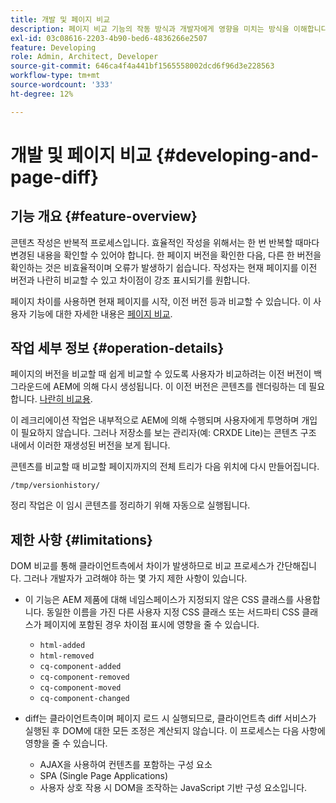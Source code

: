 ```yaml
---
title: 개발 및 페이지 비교
description: 페이지 비교 기능의 작동 방식과 개발자에게 영향을 미치는 방식을 이해합니다
exl-id: 03c08616-2203-4b90-bed6-4836266e2507
feature: Developing
role: Admin, Architect, Developer
source-git-commit: 646ca4f4a441bf1565558002dcd6f96d3e228563
workflow-type: tm+mt
source-wordcount: '333'
ht-degree: 12%

---
```


# 개발 및 페이지 비교 {#developing-and-page-diff}

## 기능 개요 {#feature-overview}

콘텐츠 작성은 반복적 프로세스입니다. 효율적인 작성을 위해서는 한 번 반복할 때마다 변경된 내용을 확인할 수 있어야 합니다. 한 페이지 버전을 확인한 다음, 다른 한 버전을 확인하는 것은 비효율적이며 오류가 발생하기 쉽습니다. 작성자는 현재 페이지를 이전 버전과 나란히 비교할 수 있고 차이점이 강조 표시되기를 원합니다.

페이지 차이를 사용하면 현재 페이지를 시작, 이전 버전 등과 비교할 수 있습니다. 이 사용자 기능에 대한 자세한 내용은 [페이지 비교](/help/sites-cloud/authoring/sites-console/page-diff.md).

## 작업 세부 정보 {#operation-details}

페이지의 버전을 비교할 때 쉽게 비교할 수 있도록 사용자가 비교하려는 이전 버전이 백그라운드에 AEM에 의해 다시 생성됩니다. 이 이전 버전은 콘텐츠를 렌더링하는 데 필요합니다. [나란히 비교용](/help/sites-cloud/authoring/sites-console/page-diff.md).

이 레크리에이션 작업은 내부적으로 AEM에 의해 수행되며 사용자에게 투명하며 개입이 필요하지 않습니다. 그러나 저장소를 보는 관리자(예: CRXDE Lite)는 콘텐츠 구조 내에서 이러한 재생성된 버전을 보게 됩니다.

콘텐츠를 비교할 때 비교할 페이지까지의 전체 트리가 다음 위치에 다시 만들어집니다.

`/tmp/versionhistory/`

정리 작업은 이 임시 콘텐츠를 정리하기 위해 자동으로 실행됩니다.

## 제한 사항 {#limitations}

DOM 비교를 통해 클라이언트측에서 차이가 발생하므로 비교 프로세스가 간단해집니다. 그러나 개발자가 고려해야 하는 몇 가지 제한 사항이 있습니다.

* 이 기능은 AEM 제품에 대해 네임스페이스가 지정되지 않은 CSS 클래스를 사용합니다. 동일한 이름을 가진 다른 사용자 지정 CSS 클래스 또는 서드파티 CSS 클래스가 페이지에 포함된 경우 차이점 표시에 영향을 줄 수 있습니다.

   * `html-added`
   * `html-removed`
   * `cq-component-added`
   * `cq-component-removed`
   * `cq-component-moved`
   * `cq-component-changed`

* diff는 클라이언트측이며 페이지 로드 시 실행되므로, 클라이언트측 diff 서비스가 실행된 후 DOM에 대한 모든 조정은 계산되지 않습니다. 이 프로세스는 다음 사항에 영향을 줄 수 있습니다.

   * AJAX을 사용하여 컨텐츠를 포함하는 구성 요소
   * SPA (Single Page Applications)
   * 사용자 상호 작용 시 DOM을 조작하는 JavaScript 기반 구성 요소입니다.
